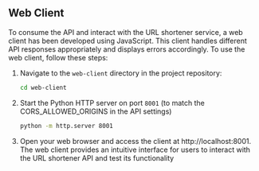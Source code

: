 ## Web Client

To consume the API and interact with the URL shortener service, a web client has been developed using JavaScript. This client handles different API responses appropriately and displays errors accordingly. To use the web client, follow these steps:

1. Navigate to the `web-client` directory in the project repository:

   ```bash
   cd web-client
   ```
2. Start the Python HTTP server on port `8001` (to match the CORS_ALLOWED_ORIGINS in the API settings)
   ```bash
   python -m http.server 8001
   ```
3. Open your web browser and access the client at http://localhost:8001.
   The web client provides an intuitive interface for users to interact with the URL      shortener API and test its functionality